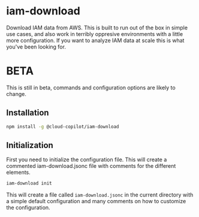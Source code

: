 # iam-download

Download IAM data from AWS. This is built to run out of the box in simple use cases, and also work in terribly oppresive environments with a little more configuration. If you want to analyze IAM data at scale this is what you've been looking for.

# BETA

This is still in beta, commands and configuration options are likely to change.

## Installation

```bash
npm install -g @cloud-copilot/iam-download
```

## Initialization

First you need to initialize the configuration file. This will create a commented iam-download.jsonc file with comments for the different elements.

```bash
iam-download init
```

This will create a file called `iam-download.jsonc` in the current directory with a simple default configuration and many comments on how to customize the configuration.
